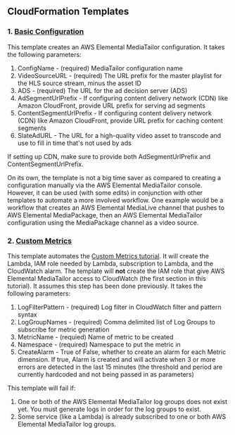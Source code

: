 ## CloudFormation Templates

###  1. [Basic Configuration](BasicConfiguration)
This template creates an AWS Elemental MediaTailor configuration.  It takes the following parameters:

1. ConfigName - (required) MediaTailor configuration name
1. VideoSourceURL - (required) The URL prefix for the master playlist for the HLS source stream, minus the asset ID
1. ADS - (required) The URL for the ad decision server (ADS)
1. AdSegmentUrlPrefix - If configuring content delivery network  (CDN) like Amazon CloudFront, provide URL prefix for serving ad segments
1. ContentSegmentUrlPrefix - If configuring content delivery network  (CDN) like Amazon CloudFront, provide URL prefix for caching content segments
1. SlateAdURL -  The  URL for a high-quality video asset to transcode and use to fill in time that's not used by ads

If setting up CDN, make sure to provide both AdSegmentUrlPrefix and ContentSegmentUrlPrefix.

On its own, the template is not a big time saver as compared to creating a configuration manually via the AWS Elemental MediaTailor console. However, it can be used (with some edits) in conjunction with other templates to automate a more involved workflow. One example would be a workflow that creates an AWS Elemental MediaLive channel that pushes to AWS Elemental MediaPackage, then an AWS Elemental MediaTailor configuration using the MediaPackage channel as a video source.

### 2. [Custom Metrics](CustomMetrics)
This template automates the [Custom Metrics tutorial](../CustomMetrics).  It will create the Lambda, IAM role needed by Lambda, subscription to Lambda, and the CloudWatch alarm. The template will **not** create the IAM role that give AWS Elemental MediaTailor access to CloudWatch (the first section in this tutorial). It assumes this step has been done previously. It takes the following parameters:

1. LogFilterPattern - (required) Log filter in CloudWatch filter and pattern syntax
1. LogGroupNames - (required) Comma delimited list of Log Groups to subscribe for metric generation
1. MetricName - (requied) Name of metric to be created
1. Namespace - (required) Namespace to put the metric in 
1. CreateAlarm - True of False, whether to create an alarm for each Metric dimension. If true, Alarm is created and will activate when 3 or more errors are detected in the last 15 minutes (the threshold and period are currently hardcoded and not being passed in as parameters)

This template will fail if:
1. One or both of the AWS Elemental MediaTailor log groups does not exist yet. You must generate logs in order for the log groups to exist.
1. Some service (like a Lambda) is already subscribed to one or both AWS Elemental MediaTailor log groups.